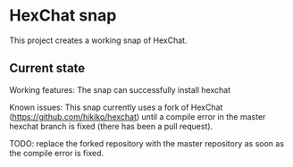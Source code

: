 # HexChat snap

This project creates a working snap of HexChat.

## Current state

Working features: The snap can successfully install hexchat

Known issues: This snap currently uses a fork of HexChat
(https://github.com/hikiko/hexchat) until a compile error in the master hexchat
branch is fixed (there has been a pull request).

TODO: replace the forked repository with the master repository as soon as the
compile error is fixed.

